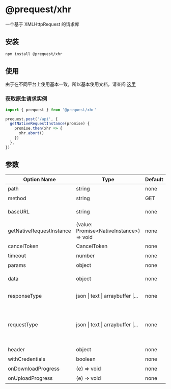 # @prequest/xhr

一个基于 XMLHttpRequest 的请求库

## 安装

```bash
npm install @prequest/xhr
```

## 使用

由于在不同平台上使用基本一致，所以基本使用文档，请查阅 [这里](/usage)

### 获取原生请求实例

```ts
import { prequest } from '@prequest/xhr'

prequest.post('/api', {
  getNativeRequestInstance(promise) {
    promise.then(xhr => {
      xhr.abort()
    })
  },
})
```

## 参数

| Option Name              | Type                                       | Default | Required | Meaning                            | Example                 |
| ------------------------ | ------------------------------------------ | ------- | -------- | ---------------------------------- | ----------------------- |
| path                     | string                                     | none    | Y        | 接口路径                           | /api                    |
| method                   | string                                     | GET     | N        | 请求方式                           | post                    |
| baseURL                  | string                                     | none    | N        | 服务器地址                         | 'http://localhost:3000' |
| getNativeRequestInstance | (value: Promise\<NativeInstance\>) => void | none    | N        | 获取原生请求实例                   |                         |
| cancelToken              | CancelToken                                | none    | N        | 取消请求                           |                         |
| timeout                  | number                                     | none    | N        | 请求超时                           | 5000                    |
| params                   | object                                     | none    | N        | url 参数                           | { id: 10}               |
| data                     | object                                     | none    | N        | 请求头传输数据                     | { id: 10}               |
| responseType             | json \| text \| arraybuffer \|...          | none    | N        | 响应的数据类型                     | json                    |
| requestType              | json \| text \| arraybuffer \|...          | none    | N        | 请求的数据类型，用以自动设置请求头 | json                    |
| header                   | object                                     | none    | N        | 请求头                             | { token: 'aaaaa'}       |
| withCredentials          | boolean                                    | none    | N        | 认证                               |                         |
| onDownloadProgress       | (e) => void                                | none    | N        | 下载进度                           |                         |
| onUploadProgress         | (e) => void                                | none    | N        | 上传进度                           |                         |
